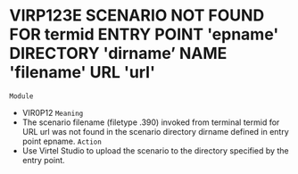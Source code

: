 # VIRP123E SCENARIO NOT FOUND FOR termid ENTRY POINT 'epname' DIRECTORY 'dirname’ NAME 'filename' URL 'url'
`Module`
- VIR0P12
`Meaning`
- The scenario filename (filetype .390) invoked from terminal termid for URL url was not found in the scenario directory dirname defined in entry point epname.
`Action`
- Use Virtel Studio to upload the scenario to the directory specified by the entry point.
